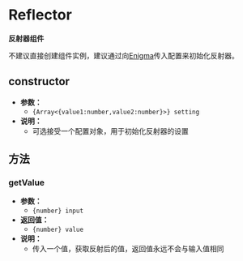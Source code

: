 # Reflector

**反射器组件**

不建议直接创建组件实例，建议通过向[Enigma](enigma)传入配置来初始化反射器。

## constructor

- **参数：**
  - `{Array<{value1:number,value2:number}>} setting`
- **说明：**
  - 可选接受一个配置对象，用于初始化反射器的设置

## 方法

### getValue

- **参数：**
  - `{number} input`
- **返回值：**
  - `{number} value`
- **说明：**
  - 传入一个值，获取反射后的值，返回值永远不会与输入值相同
